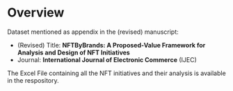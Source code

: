 # Overview 
Dataset mentioned as appendix in the (revised) manuscript:
* (Revised) Title: **NFTByBrands: A Proposed-Value Framework for Analysis and Design of NFT Initiatives**
* Journal: **International Journal of Electronic Commerce** (IJEC)

The Excel File containing all the NFT initiatives and their analysis is available in the respository.